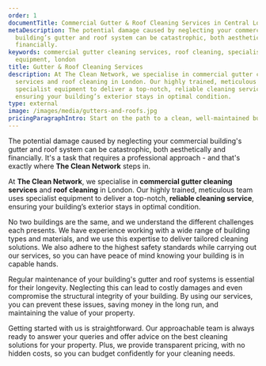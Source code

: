 ```yaml
---
order: 1
documentTitle: Commercial Gutter & Roof Cleaning Services in Central London - The Clean Network
metaDescription: The potential damage caused by neglecting your commercial
  building’s gutter and roof system can be catastrophic, both aesthetically and
  financially.
keywords: commercial gutter cleaning services, roof cleaning, specialist
  equipment, london
title: Gutter & Roof Cleaning Services
description: At The Clean Network, we specialise in commercial gutter cleaning
  services and roof cleaning in London. Our highly trained, meticulous team uses
  specialist equipment to deliver a top-notch, reliable cleaning service,
  ensuring your building’s exterior stays in optimal condition.
type: external
image: /images/media/gutters-and-roofs.jpg
pricingParagraphIntro: Start on the path to a clean, well-maintained building today.
---
```

The potential damage caused by neglecting your commercial building's gutter and roof system can be catastrophic, both aesthetically and financially. It's a task that requires a professional approach - and that's exactly where **The Clean Network** steps in.

At **The Clean Network**, we specialise in **commercial gutter cleaning services** and **roof cleaning** in London. Our highly trained, meticulous team uses specialist equipment to deliver a top-notch, **reliable cleaning service**, ensuring your building’s exterior stays in optimal condition.

No two buildings are the same, and we understand the different challenges each presents. We have experience working with a wide range of building types and materials, and we use this expertise to deliver tailored cleaning solutions. We also adhere to the highest safety standards while carrying out our services, so you can have peace of mind knowing your building is in capable hands.

Regular maintenance of your building's gutter and roof systems is essential for their longevity. Neglecting this can lead to costly damages and even compromise the structural integrity of your building. By using our services, you can prevent these issues, saving money in the long run, and maintaining the value of your property.

Getting started with us is straightforward. Our approachable team is always ready to answer your queries and offer advice on the best cleaning solutions for your property. Plus, we provide transparent pricing, with no hidden costs, so you can budget confidently for your cleaning needs.
